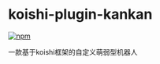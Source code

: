 # koishi-plugin-kankan

[![npm](https://img.shields.io/npm/v/@sakurafeiyu/koishi-plugin-kankan?style=flat-square)](https://www.npmjs.com/package/@sakurafeiyu/koishi-plugin-kankan)

一款基于koishi框架的自定义萌弱型机器人
